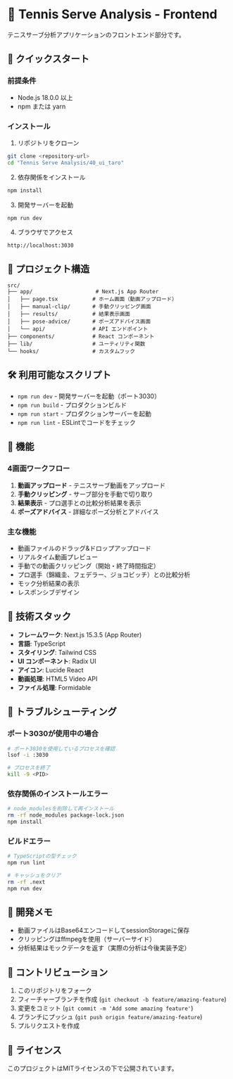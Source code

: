 # 🎾 Tennis Serve Analysis - Frontend

テニスサーブ分析アプリケーションのフロントエンド部分です。

## 🚀 クイックスタート

### 前提条件
- Node.js 18.0.0 以上
- npm または yarn

### インストール

1. リポジトリをクローン
```bash
git clone <repository-url>
cd "Tennis Serve Analysis/40_ui_taro"
```

2. 依存関係をインストール
```bash
npm install
```

3. 開発サーバーを起動
```bash
npm run dev
```

4. ブラウザでアクセス
```
http://localhost:3030
```

## 📁 プロジェクト構造

```
src/
├── app/                    # Next.js App Router
│   ├── page.tsx           # ホーム画面（動画アップロード）
│   ├── manual-clip/       # 手動クリッピング画面
│   ├── results/           # 結果表示画面
│   ├── pose-advice/       # ポーズアドバイス画面
│   └── api/               # API エンドポイント
├── components/            # React コンポーネント
├── lib/                   # ユーティリティ関数
└── hooks/                 # カスタムフック
```

## 🛠️ 利用可能なスクリプト

- `npm run dev` - 開発サーバーを起動（ポート3030）
- `npm run build` - プロダクションビルド
- `npm run start` - プロダクションサーバーを起動
- `npm run lint` - ESLintでコードをチェック

## 🎯 機能

### 4画面ワークフロー
1. **動画アップロード** - テニスサーブ動画をアップロード
2. **手動クリッピング** - サーブ部分を手動で切り取り
3. **結果表示** - プロ選手との比較分析結果を表示
4. **ポーズアドバイス** - 詳細なポーズ分析とアドバイス

### 主な機能
- 動画ファイルのドラッグ&ドロップアップロード
- リアルタイム動画プレビュー
- 手動での動画クリッピング（開始・終了時間指定）
- プロ選手（錦織圭、フェデラー、ジョコビッチ）との比較分析
- モック分析結果の表示
- レスポンシブデザイン

## 🔧 技術スタック

- **フレームワーク**: Next.js 15.3.5 (App Router)
- **言語**: TypeScript
- **スタイリング**: Tailwind CSS
- **UI コンポーネント**: Radix UI
- **アイコン**: Lucide React
- **動画処理**: HTML5 Video API
- **ファイル処理**: Formidable

## 🐛 トラブルシューティング

### ポート3030が使用中の場合
```bash
# ポート3030を使用しているプロセスを確認
lsof -i :3030

# プロセスを終了
kill -9 <PID>
```

### 依存関係のインストールエラー
```bash
# node_modulesを削除して再インストール
rm -rf node_modules package-lock.json
npm install
```

### ビルドエラー
```bash
# TypeScriptの型チェック
npm run lint

# キャッシュをクリア
rm -rf .next
npm run dev
```

## 📝 開発メモ

- 動画ファイルはBase64エンコードしてsessionStorageに保存
- クリッピングはffmpegを使用（サーバーサイド）
- 分析結果はモックデータを返す（実際の分析は今後実装予定）

## 🤝 コントリビューション

1. このリポジトリをフォーク
2. フィーチャーブランチを作成 (`git checkout -b feature/amazing-feature`)
3. 変更をコミット (`git commit -m 'Add some amazing feature'`)
4. ブランチにプッシュ (`git push origin feature/amazing-feature`)
5. プルリクエストを作成

## 📄 ライセンス

このプロジェクトはMITライセンスの下で公開されています。
